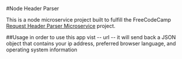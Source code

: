 #Node Header Parser

This is a node microservice project built to fulfill the FreeCodeCamp [Request Header Parser Microservice](https://www.freecodecamp.com/challenges/request-header-parser-microservice) project. 

##Usage
in order to use this app vist -- url -- it will send back a JSON object that contains your ip address, preferred browser language, and operating system information